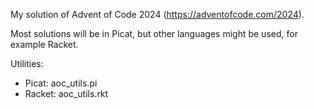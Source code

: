 My solution of Advent of Code 2024 (https://adventofcode.com/2024).

Most solutions will be in Picat, but other languages might be used, for example Racket.

Utilities:
- Picat: aoc_utils.pi
- Racket: aoc_utils.rkt

